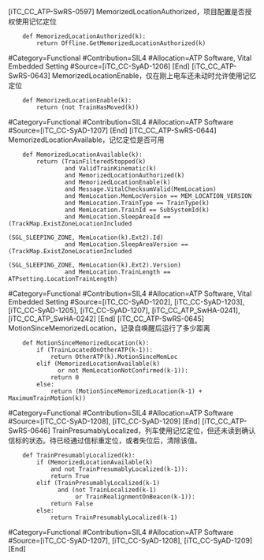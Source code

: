 ﻿
 
[iTC_CC_ATP-SwRS-0597]
MemorizedLocationAuthorized，项目配置是否授权使用记忆定位
```
	def MemorizedLocationAuthorized(k):
	    return Offline.GetMemorizedLocationAuthorized(k)
```
\#Category=Functional
\#Contribution=SIL4
\#Allocation=ATP Software, Vital Embedded Setting
\#Source=[iTC_CC-SyAD-1206]
[End]
[iTC_CC_ATP-SwRS-0643]
MemorizedLocationEnable，仅在刚上电车还未动时允许使用记忆定位
```
	def MemorizedLocationEnable(k):
	    return (not TrainHasMoved(k))
```
\#Category=Functional
\#Contribution=SIL4
\#Allocation=ATP Software
\#Source=[iTC_CC-SyAD-1207]
[End]
[iTC_CC_ATP-SwRS-0644]
MemorizedLocationAvailable，记忆定位是否可用
```
	def MemorizedLocationAvailable(k):
	    return (TrainFilteredStopped(k)
	            and ValidTrainKinematic(k)
	            and MemorizedLocationAuthorized(k)
	            and MemorizedLocationEnable(k)
	            and Message.VitalChecksumValid(MemLocation)
	            and MemLocation.MemLocVersion == MEM_LOCATION_VERSION
	            and MemLocation.TrainType == TrainType(k)
	            and MemLocation.TrainId == SubSystemId(k)
	            and MemLocation.SleepAreaId == (TrackMap.ExistZoneLocationIncluded
	                                                  (SGL_SLEEPING_ZONE, MemLocation(k).Ext2).Id)
	            and MemLocation.SleepAreaVersion == (TrackMap.ExistZoneLocationIncluded
	                                                   (SGL_SLEEPING_ZONE, MemLocation(k).Ext2).Version)
	            and MemLocation.TrainLength == ATPsetting.LocationTrainLength)
```
\#Category=Functional
\#Contribution=SIL4
\#Allocation=ATP Software, Vital Embedded Setting
\#Source=[iTC_CC-SyAD-1202], [iTC_CC-SyAD-1203], [iTC_CC-SyAD-1205], [iTC_CC-SyAD-1207], [iTC_CC_ATP_SwHA-0241], [iTC_CC_ATP_SwHA-0242]
[End]
[iTC_CC_ATP-SwRS-0645]
MotionSinceMemorizedLocation，记录自唤醒后运行了多少距离
```
	def MotionSinceMemorizedLocation(k):
	    if (TrainLocatedOnOtherATP(k-1)):
	        return OtherATP(k).MotionSinceMemLoc
	    elif (MemorizedLocationAvailable(k)
	          or not MemLocationNotConfirmed(k-1)):
	        return 0
	    else:
	        return (MotionSinceMemorizedLocation(k-1) + MaximumTrainMotion(k)) 
```
\#Category=Functional
\#Contribution=SIL4
\#Allocation=ATP Software
\#Source=[iTC_CC-SyAD-1208], [iTC_CC-SyAD-1209]
[End]
[iTC_CC_ATP-SwRS-0646]
TrainPresumablyLocalized，列车使用记忆定位，但还未读到确认信标的状态。待已经通过信标重定位，或者失位后，清除该值。
```
	def TrainPresumablyLocalized(k):
	    if (MemorizedLocationAvailable(k)
	        and not TrainPresumablyLocalized(k-1)):
	        return True
	    elif (TrainPresumablyLocalized(k-1)
	          and (not TrainLocalized(k-1)
	               or TrainRealignmentOnBeacon(k-1)):
	        return False
	    else:
	        return TrainPresumablyLocalized(k-1)
```
\#Category=Functional
\#Contribution=SIL4
\#Allocation=ATP Software
\#Source=[iTC_CC-SyAD-1207], [iTC_CC-SyAD-1208], [iTC_CC-SyAD-1209]
[End]
